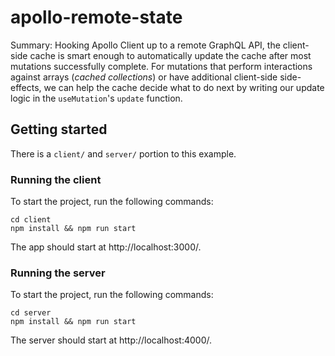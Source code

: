 # apollo-remote-state

Summary: Hooking Apollo Client up to a remote GraphQL API, the client-side cache is smart enough to automatically update the cache after most mutations successfully complete. For mutations that perform interactions against arrays (_cached collections_) or have additional client-side side-effects, we can help the cache decide what to do next by writing our update logic in the `useMutation`'s `update` function.

## Getting started

There is a `client/` and `server/` portion to this example.

### Running the client

To start the project, run the following commands:

```
cd client
npm install && npm run start
```

The app should start at http://localhost:3000/.

### Running the server

To start the project, run the following commands:

```
cd server
npm install && npm run start
```

The server should start at http://localhost:4000/.
